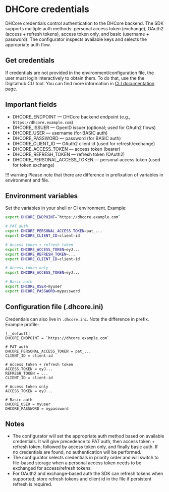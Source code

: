 # DHCore credentials

DHCore credentials control authentication to the DHCore backend. The SDK supports multiple auth methods: personal access token (exchange), OAuth2 (access + refresh tokens), access token only, and basic (username + password). The configurator inspects available keys and selects the appropriate auth flow.

## Get credentials

If credentials are not provided in the environment/configuration file, the user must login interactively to obtain them. To do that, use the the Digitalhub CLI tool. You can find more information in [CLI documentation page](https://scc-digitalhub.github.io/docs/components/cli/).

## Important fields

- DHCORE_ENDPOINT — DHCore backend endpoint (e.g., `https://dhcore.example.com`)
- DHCORE_ISSUER — OpenID issuer (optional; used for OAuth2 flows)
- DHCORE_USER — username (for BASIC auth)
- DHCORE_PASSWORD — password (for BASIC auth)
- DHCORE_CLIENT_ID — OAuth2 client id (used for refresh/exchange)
- DHCORE_ACCESS_TOKEN — access token (bearer)
- DHCORE_REFRESH_TOKEN — refresh token (OAuth2)
- DHCORE_PERSONAL_ACCESS_TOKEN — personal access token (used for token exchange)

!!! warning
    Please note that there are difference in prefixation of variables in environment and file.

## Environment variables

Set the variables in your shell or CI environment. Example:

```bash
export DHCORE_ENDPOINT=`https://dhcore.example.com`

# PAT auth
export DHCORE_PERSONAL_ACCESS_TOKEN=pat_...
export DHCORE_CLIENT_ID=client-id

# Access token + refresh token
export DHCORE_ACCESS_TOKEN=eyJ...
export DHCORE_REFRESH_TOKEN=...
export DHCORE_CLIENT_ID=client-id

# Access token only
export DHCORE_ACCESS_TOKEN=eyJ...

# Basic auth
export DHCORE_USER=myuser
export DHCORE_PASSWORD=mypassword
```

## Configuration file (.dhcore.ini)

Credentials can also live in `.dhcore.ini`. Note the difference in prefix. Example profile:

```text
[__default]
DHCORE_ENDPOINT = `https://dhcore.example.com`

# PAT auth
DHCORE_PERSONAL_ACCESS_TOKEN = pat_...
CLIENT_ID = client-id

# Access token + refresh token
ACCESS_TOKEN = eyJ...
REFRESH_TOKEN = ...
CLIENT_ID = client-id

# Access token only
ACCESS_TOKEN = eyJ...

# Basic auth
DHCORE_USER = myuser
DHCORE_PASSWORD = mypassword
```

## Notes

- The configurator will set the appropriate auth method based on available credentials. It will give precedence to PAT auth, then access token + refresh token, followed by access token only, and finally basic auth. If no credentials are found, no authentication will be performed.
- The configurator selects credentials in priority order and will switch to file-based storage when a personal access token needs to be exchanged for access/refresh tokens.
- For OAuth2 and exchange-based auth the SDK can refresh tokens when supported; store refresh tokens and client id in the file if persistent refresh is required.
